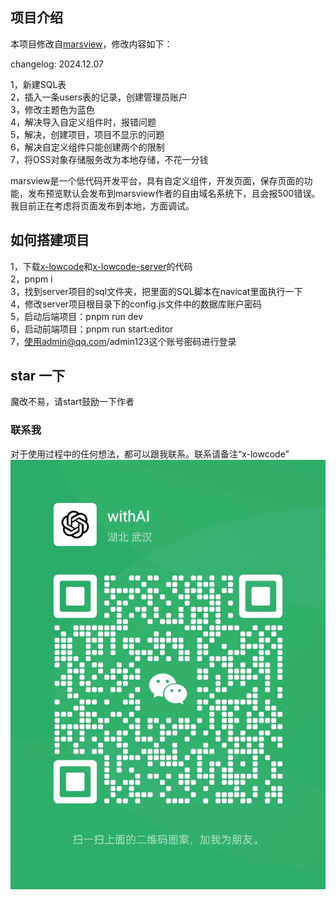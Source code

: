 ## 项目介绍

本项目修改自[marsview](https://github.com/JackySoft/marsview)，修改内容如下：

changelog: 2024.12.07

1，新建SQL表<br/>
2，插入一条users表的记录，创建管理员账户<br/>
3，修改主题色为蓝色<br/>
4，解决导入自定义组件时，报错问题<br/>
5，解决，创建项目，项目不显示的问题<br/>
6，解决自定义组件只能创建两个的限制<br/>
7，将OSS对象存储服务改为本地存储，不花一分钱<br/>


marsview是一个低代码开发平台，具有自定义组件，开发页面，保存页面的功能，发布预览默认会发布到marsview作者的自由域名系统下，且会报500错误。我目前正在考虑将页面发布到本地，方面调试。

## 如何搭建项目

1，下载[x-lowcode](https://github.com/qtencent7/x-lowcode)和[x-lowcode-server](https://github.com/qtencent7/x-lowcode-server)的代码<br/>
2，pnpm i<br/>
3，找到server项目的sql文件夹，把里面的SQL脚本在navicat里面执行一下<br/>
4，修改server项目根目录下的config.js文件中的数据库账户密码<br/>
5，启动后端项目：pnpm run dev<br/>
6，启动前端项目：pnpm run start:editor<br/>
7，使用admin@qq.com/admin123这个账号密码进行登录<br/>

## star 一下
魔改不易，请start鼓励一下作者

### 联系我
对于使用过程中的任何想法，都可以跟我联系。联系请备注“x-lowcode”
![alt text](c6643ec5ae992683d0e3b8a4b796d9d.jpg)




